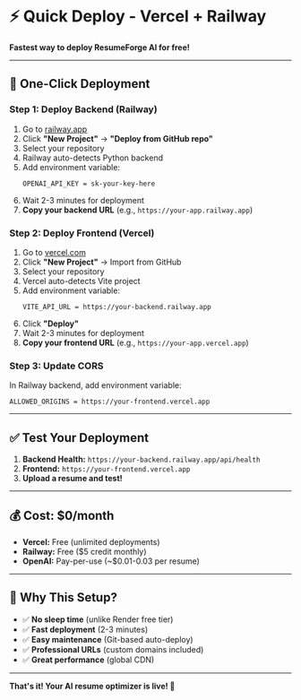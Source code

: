 # ⚡ Quick Deploy - Vercel + Railway

**Fastest way to deploy ResumeForge AI for free!**

---

## 🚀 One-Click Deployment

### **Step 1: Deploy Backend (Railway)**

1. Go to [railway.app](https://railway.app)
2. Click **"New Project"** → **"Deploy from GitHub repo"**
3. Select your repository
4. Railway auto-detects Python backend
5. Add environment variable:
   ```
   OPENAI_API_KEY = sk-your-key-here
   ```
6. Wait 2-3 minutes for deployment
7. **Copy your backend URL** (e.g., `https://your-app.railway.app`)

### **Step 2: Deploy Frontend (Vercel)**

1. Go to [vercel.com](https://vercel.com)
2. Click **"New Project"** → Import from GitHub
3. Select your repository
4. Vercel auto-detects Vite project
5. Add environment variable:
   ```
   VITE_API_URL = https://your-backend.railway.app
   ```
6. Click **"Deploy"**
7. Wait 2-3 minutes for deployment
8. **Copy your frontend URL** (e.g., `https://your-app.vercel.app`)

### **Step 3: Update CORS**

In Railway backend, add environment variable:
```
ALLOWED_ORIGINS = https://your-frontend.vercel.app
```

---

## ✅ Test Your Deployment

1. **Backend Health:** `https://your-backend.railway.app/api/health`
2. **Frontend:** `https://your-frontend.vercel.app`
3. **Upload a resume and test!**

---

## 💰 Cost: $0/month

- **Vercel:** Free (unlimited deployments)
- **Railway:** Free ($5 credit monthly)
- **OpenAI:** Pay-per-use (~$0.01-0.03 per resume)

---

## 🎯 Why This Setup?

- ✅ **No sleep time** (unlike Render free tier)
- ✅ **Fast deployment** (2-3 minutes)
- ✅ **Easy maintenance** (Git-based auto-deploy)
- ✅ **Professional URLs** (custom domains included)
- ✅ **Great performance** (global CDN)

---

**That's it! Your AI resume optimizer is live! 🚀**

